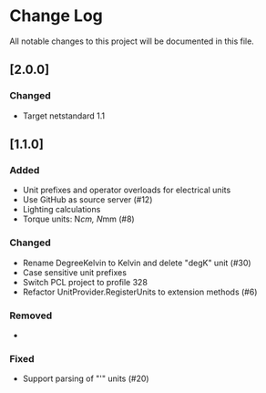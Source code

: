 # Change Log
All notable changes to this project will be documented in this file.

## [2.0.0]
### Changed
- Target netstandard 1.1

## [1.1.0]
### Added
- Unit prefixes and operator overloads for electrical units
- Use GitHub as source server (#12)
- Lighting calculations
- Torque units: N*cm, N*mm (#8)

### Changed
- Rename DegreeKelvin to Kelvin and delete "degK" unit (#30)
- Case sensitive unit prefixes
- Switch PCL project to profile 328
- Refactor UnitProvider.RegisterUnits to extension methods (#6)

### Removed
- 

### Fixed
- Support parsing of "'" units (#20)
